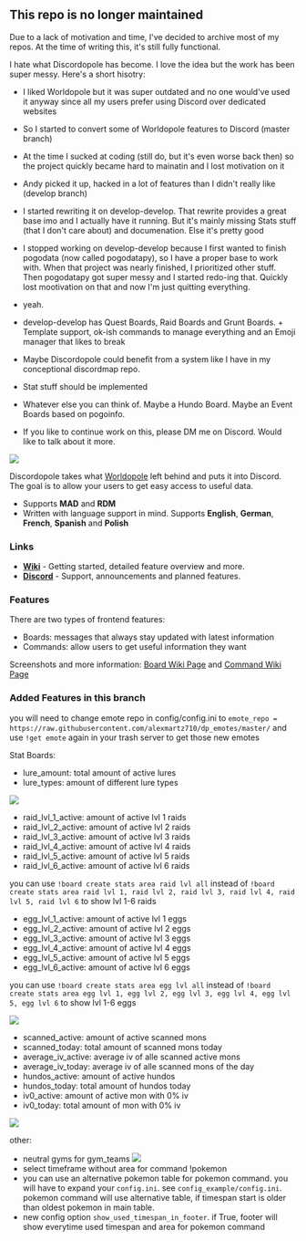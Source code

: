 ## This repo is no longer maintained

Due to a lack of motivation and time, I've decided to archive most of my repos. At the time of writing this, it's still fully functional.

I hate what Discordopole has become. I love the idea but the work has been super messy. Here's a short hisotry:
- I liked Worldopole but it was super outdated and no one would've used it anyway since all my users prefer using Discord over dedicated websites
- So I started to convert some of Worldopole features to Discord (master branch)
- At the time I sucked at coding (still do, but it's even worse back then) so the project quickly became hard to mainatin and I lost motivation on it
- Andy picked it up, hacked in a lot of features than I didn't really like (develop branch)
- I started rewriting it on develop-develop. That rewrite provides a great base imo and I actually have it running. But it's mainly missing Stats stuff (that I don't care about) and documenation. Else it's pretty good
- I stopped working on develop-develop because I first wanted to finish pogodata (now called pogodatapy), so I have a proper base to work with. When that project was nearly finished, I prioritized other stuff. Then pogodatapy got super messy and I started redo-ing that. Quickly lost mootivation on that and now I'm just quitting everything.
- yeah.

- develop-develop has Quest Boards, Raid Boards and Grunt Boards. + Template support, ok-ish commands to manage everything and an Emoji manager that likes to break
- Maybe Discordopole could benefit from a system like I have in my conceptional discordmap repo.
- Stat stuff should be implemented
- Whatever else you can think of. Maybe a Hundo Board. Maybe an Event Boards based on pogoinfo.
- If you like to continue work on this, please DM me on Discord. Would like to talk about it more.

![](https://media.discordapp.net/attachments/523253670700122144/694301358018396202/dp_maybee.png)

Discordopole takes what [Worldopole](https://github.com/brusselopole/Worldopole) left behind and puts it into Discord. The goal is to allow your users to get easy access to useful data.

- Supports **MAD** and **RDM**
- Written with language support in mind. Supports **English**, **German**, **French**, **Spanish** and **Polish**

### Links
- [**Wiki**](https://github.com/ccev/Discordopole/wiki) - Getting started, detailed feature overview and more.
- [**Discord**](https://discord.gg/cnT8Dmz) - Support, announcements and planned features.

### Features
There are two types of frontend features:
- Boards: messages that always stay updated with latest information
- Commands: allow users to get useful information they want

Screenshots and more information: [Board Wiki Page](https://github.com/ccev/Discordopole/wiki/Boards) and [Command Wiki Page](https://github.com/ccev/Discordopole/wiki/Commands)

### Added Features in this branch
you will need to change emote repo in config/config.ini to `emote_repo = https://raw.githubusercontent.com/alexmartz710/dp_emotes/master/` and use `!get emote` again in your trash server to get those new emotes

Stat Boards:
- lure_amount: total amount of active lures
- lure_types: amount of different lure types

![](https://i.imgur.com/sJESVBr.png)

- raid_lvl_1_active: amount of active lvl 1 raids
- raid_lvl_2_active: amount of active lvl 2 raids
- raid_lvl_3_active: amount of active lvl 3 raids
- raid_lvl_4_active: amount of active lvl 4 raids
- raid_lvl_5_active: amount of active lvl 5 raids
- raid_lvl_6_active: amount of active lvl 6 raids

you can use `!board create stats area raid lvl all` instead of `!board create stats area raid lvl 1, raid lvl 2, raid lvl 3, raid lvl 4, raid lvl 5, raid lvl 6` to show lvl 1-6 raids

- egg_lvl_1_active: amount of active lvl 1 eggs
- egg_lvl_2_active: amount of active lvl 2 eggs
- egg_lvl_3_active: amount of active lvl 3 eggs
- egg_lvl_4_active: amount of active lvl 4 eggs
- egg_lvl_5_active: amount of active lvl 5 eggs
- egg_lvl_6_active: amount of active lvl 6 eggs

you can use `!board create stats area egg lvl all` instead of `!board create stats area egg lvl 1, egg lvl 2, egg lvl 3, egg lvl 4, egg lvl 5, egg lvl 6` to show lvl 1-6 eggs

![](https://i.imgur.com/KN0bpiB.png)

- scanned_active: amount of active scanned mons
- scanned_today: total amount of scanned mons today
- average_iv_active: average iv of alle scanned active mons
- average_iv_today: average iv of alle scanned mons of the day
- hundos_active: amount of active hundos
- hundos_today: total amount of hundos today
- iv0_active: amount of active mon with 0% iv
- iv0_today: total amount of mon with 0% iv

![](https://i.imgur.com/TiplrNK.png)

other:
- neutral gyms for gym_teams ![](http://puu.sh/FKtrr/d7ff1ccf4c.png)
- select timeframe without area for command !pokemon
- you can use an alternative pokemon table for pokemon command. you will have to expand your `config.ini`. see `config_example/config.ini`. pokemon command will use alternative table, if timespan start is older than oldest pokemon in main table. 
- new config option `show_used_timespan_in_footer`. if True, footer will show everytime used timespan and area for pokemon command
